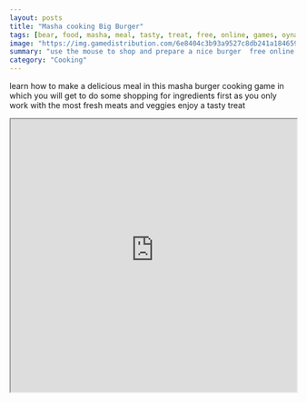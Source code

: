 ```yaml
---
layout: posts
title: "Masha cooking Big Burger"
tags: [bear, food, masha, meal, tasty, treat, free, online, games, oyna, game, free, games, play, play, games]
image: "https://img.gamedistribution.com/6e8404c3b93a9527c8db241a1846599a.jpg"
summary: "use the mouse to shop and prepare a nice burger  free online games oyna game free games play play games"
category: "Cooking"
---
```


learn how to make a delicious meal in this masha burger cooking game in which you will get to do some shopping for ingredients first as you only work with the most fresh meats and veggies enjoy a tasty treat

<iframe width="100%" height="480px;" src="https://flash.gamedistribution.com?game=6e8404c3b93a9527c8db241a1846599a"></iframe>